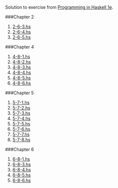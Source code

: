 Solution to exercise from [Programming in Haskell 1e](http://www.cs.nott.ac.uk/~pszgmh/book.html).

###Chapter 2
1. [2-6-3.hs](https://github.com/RahnX/Programming-in-Haskell-1e/blob/master/Chapter-2/2-6-3.hs)
2. [2-6-4.hs](https://github.com/RahnX/Programming-in-Haskell-1e/blob/master/Chapter-2/2-6-4.hs)
3. [2-6-5.hs](https://github.com/RahnX/Programming-in-Haskell-1e/blob/master/Chapter-2/2-6-5.hs)

###Chapter 4
1. [4-8-1.hs](https://github.com/RahnX/Programming-in-Haskell-1e/blob/master/Chapter-4/4-8-1.hs)
2. [4-8-2.hs](https://github.com/RahnX/Programming-in-Haskell-1e/blob/master/Chapter-4/4-8-2.hs)
3. [4-8-3.hs](https://github.com/RahnX/Programming-in-Haskell-1e/blob/master/Chapter-4/4-8-3.hs)
4. [4-8-4.hs](https://github.com/RahnX/Programming-in-Haskell-1e/blob/master/Chapter-4/4-8-4.hs)
5. [4-8-5.hs](https://github.com/RahnX/Programming-in-Haskell-1e/blob/master/Chapter-4/4-8-5.hs)
6. [4-8-6.hs](https://github.com/RahnX/Programming-in-Haskell-1e/blob/master/Chapter-4/4-8-6.hs)

###Chapter 5
1. [5-7-1.hs](https://github.com/RahnX/Programming-in-Haskell-1e/blob/master/Chapter-5/5-7-1.hs)
2. [5-7-2.hs](https://github.com/RahnX/Programming-in-Haskell-1e/blob/master/Chapter-5/5-7-2.hs)
3. [5-7-3.hs](https://github.com/RahnX/Programming-in-Haskell-1e/blob/master/Chapter-5/5-7-3.hs)
4. [5-7-4.hs](https://github.com/RahnX/Programming-in-Haskell-1e/blob/master/Chapter-5/5-7-4.hs)
5. [5-7-5.hs](https://github.com/RahnX/Programming-in-Haskell-1e/blob/master/Chapter-5/5-7-5.hs)
6. [5-7-6.hs](https://github.com/RahnX/Programming-in-Haskell-1e/blob/master/Chapter-5/5-7-6.hs)
7. [5-7-7.hs](https://github.com/RahnX/Programming-in-Haskell-1e/blob/master/Chapter-5/5-7-7.hs)
8. [5-7-8.hs](https://github.com/RahnX/Programming-in-Haskell-1e/blob/master/Chapter-5/5-7-8.hs)

###Chapter 6
1. [6-8-1.hs](https://github.com/RahnX/Programming-in-Haskell-1e/blob/master/Chapter-6/6-8-1.hs)
2. [6-8-3.hs](https://github.com/RahnX/Programming-in-Haskell-1e/blob/master/Chapter-6/6-8-3.hs)
3. [6-8-4.hs](https://github.com/RahnX/Programming-in-Haskell-1e/blob/master/Chapter-6/6-8-4.hs)
4. [6-8-5.hs](https://github.com/RahnX/Programming-in-Haskell-1e/blob/master/Chapter-6/6-8-5.hs)
5. [6-8-6.hs](https://github.com/RahnX/Programming-in-Haskell-1e/blob/master/Chapter-6/6-8-6.hs)
